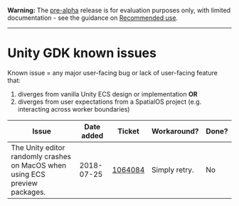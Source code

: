 **Warning:** The [pre-alpha](https://docs.improbable.io/reference/latest/shared/release-policy#maturity-stages) release is for evaluation purposes only, with limited documentation - see the guidance on [Recommended use](README.md#recommended-use).

----

# Unity GDK known issues

Known issue = any major user-facing bug or lack of user-facing feature that:
1. diverges from vanilla Unity ECS design or implementation **OR**
1. diverges from user expectations from a SpatialOS project (e.g. interacting across worker boundaries)

| Issue | Date added | Ticket | Workaround? | Done? |
|-------|-------------------|--------|-------------|-------|
| The Unity editor randomly crashes on MacOS when using ECS preview packages. | 2018-07-25 | [1064084](https://fogbugz.unity3d.com/default.asp?1064084_q5lp4g8hn0vhp706) | Simply retry. | No|
